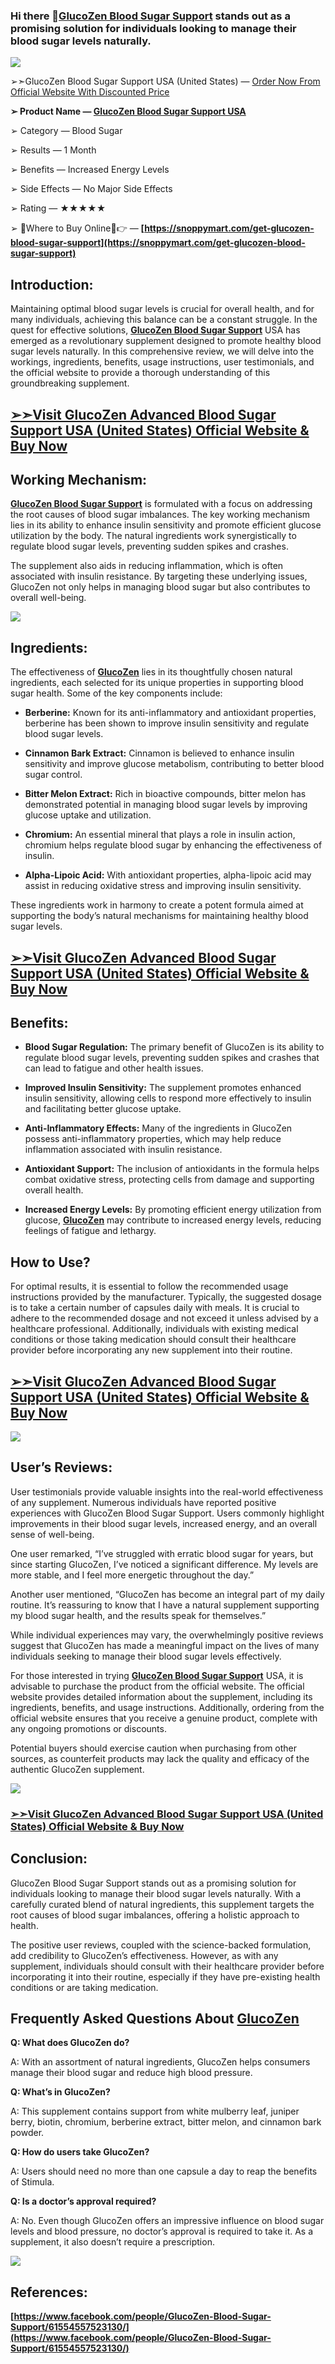 ### Hi there 👋[**GlucoZen Blood Sugar Support**](https://groups.google.com/g/mozilla.dev.platform/c/fWC1RAgArJk) stands out as a promising solution for individuals looking to manage their blood sugar levels naturally.

![](https://blogger.googleusercontent.com/img/b/R29vZ2xl/AVvXsEhPq-k0pK9Sd8XavdDo6zpzCfoxnMwHB89N-C0H6JC0oIwQzSSnrDcQVuVpQl0afC6-uAwW8qHRROeRTiW-RsGeHh8IICI_Gl3_0eAQyVCHtaUexiFCA4JQ6cfDNtOLDApKvvg_aRodaT5Oq3pEaa83jErgsDvBU6vwhLclJKlPtqMu5duka1_chHOTVfo/w640-h426/0_CZPy9hiJVwbQlUrF.jpg)

➢➣GlucoZen Blood Sugar Support USA (United States) — [Order Now From Official Website With Discounted Price](https://snoppymart.com/get-glucozen-blood-sugar-support)

**➢ Product Name — [GlucoZen Blood Sugar Support USA](https://www.facebook.com/people/GlucoZen-Blood-Sugar-Support/61554557523130/)**

➢ Category — Blood Sugar

➢ Results — 1 Month

➢ Benefits — Increased Energy Levels

➢ Side Effects — No Major Side Effects

➢ Rating — ★★★★★

➢ 🎁Where to Buy Online🎁👉 — **[https://snoppymart.com/get-glucozen-blood-sugar-support](https://snoppymart.com/get-glucozen-blood-sugar-support)**

**Introduction:**
-----------------

Maintaining optimal blood sugar levels is crucial for overall health, and for many individuals, achieving this balance can be a constant struggle. In the quest for effective solutions, [**GlucoZen Blood Sugar Support**](https://groups.google.com/a/chromium.org/g/chromium-reviews/c/jVylGzAxOH4) USA has emerged as a revolutionary supplement designed to promote healthy blood sugar levels naturally. In this comprehensive review, we will delve into the workings, ingredients, benefits, usage instructions, user testimonials, and the official website to provide a thorough understanding of this groundbreaking supplement.

[**➢➣Visit GlucoZen Advanced Blood Sugar Support USA (United States) Official Website & Buy Now**](https://snoppymart.com/get-glucozen-blood-sugar-support)
-----------------------------------------------------------------------------------------------------------------------------------------------------------

**Working Mechanism:**
----------------------

[**GlucoZen Blood Sugar Support**](https://groups.google.com/a/chromium.org/g/chromium-reviews/c/jVylGzAxOH4) is formulated with a focus on addressing the root causes of blood sugar imbalances. The key working mechanism lies in its ability to enhance insulin sensitivity and promote efficient glucose utilization by the body. The natural ingredients work synergistically to regulate blood sugar levels, preventing sudden spikes and crashes.

The supplement also aids in reducing inflammation, which is often associated with insulin resistance. By targeting these underlying issues, GlucoZen not only helps in managing blood sugar but also contributes to overall well-being.

[![](https://blogger.googleusercontent.com/img/b/R29vZ2xl/AVvXsEghksAGiGyQMve2-PbcrTbsSa7rrSBdIOkIE7mAEp1aQn4CP_3wguo6sfU98nl8xKjuXgcuw95YUpCp_Oc3kHKLd2JeyUCiuy9qWiexEetJCXI6unBPqIF2WCEJc2kPPBgY0OpJVEsp1YksjESmPQLdLrrb0ITPefikb-jOl1N9nD7FxCP3yi6EasecSYo/w640-h324/Screenshot%20(1604).png)](https://snoppymart.com/get-glucozen-blood-sugar-support)

**Ingredients:**
----------------

The effectiveness of [**GlucoZen**](https://groups.google.com/a/chromium.org/g/chromium-reviews/c/jVylGzAxOH4) lies in its thoughtfully chosen natural ingredients, each selected for its unique properties in supporting blood sugar health. Some of the key components include:

*   **Berberine:** Known for its anti-inflammatory and antioxidant properties, berberine has been shown to improve insulin sensitivity and regulate blood sugar levels.

*   **Cinnamon Bark Extract:** Cinnamon is believed to enhance insulin sensitivity and improve glucose metabolism, contributing to better blood sugar control.

*   **Bitter Melon Extract:** Rich in bioactive compounds, bitter melon has demonstrated potential in managing blood sugar levels by improving glucose uptake and utilization.

*   **Chromium:** An essential mineral that plays a role in insulin action, chromium helps regulate blood sugar by enhancing the effectiveness of insulin.

*   **Alpha-Lipoic Acid:** With antioxidant properties, alpha-lipoic acid may assist in reducing oxidative stress and improving insulin sensitivity.

These ingredients work in harmony to create a potent formula aimed at supporting the body’s natural mechanisms for maintaining healthy blood sugar levels.

[**➢➣Visit GlucoZen Advanced Blood Sugar Support USA (United States) Official Website & Buy Now**](https://snoppymart.com/get-glucozen-blood-sugar-support)
-----------------------------------------------------------------------------------------------------------------------------------------------------------

**Benefits:**
-------------

*   **Blood Sugar Regulation:** The primary benefit of GlucoZen is its ability to regulate blood sugar levels, preventing sudden spikes and crashes that can lead to fatigue and other health issues.

*   **Improved Insulin Sensitivity:** The supplement promotes enhanced insulin sensitivity, allowing cells to respond more effectively to insulin and facilitating better glucose uptake.

*   **Anti-Inflammatory Effects:** Many of the ingredients in GlucoZen possess anti-inflammatory properties, which may help reduce inflammation associated with insulin resistance.

*   **Antioxidant Support:** The inclusion of antioxidants in the formula helps combat oxidative stress, protecting cells from damage and supporting overall health.

*   **Increased Energy Levels:** By promoting efficient energy utilization from glucose, [**GlucoZen**](https://groups.google.com/a/chromium.org/g/chromium-reviews/c/jVylGzAxOH4) may contribute to increased energy levels, reducing feelings of fatigue and lethargy.

**How to Use?**
---------------

For optimal results, it is essential to follow the recommended usage instructions provided by the manufacturer. Typically, the suggested dosage is to take a certain number of capsules daily with meals. It is crucial to adhere to the recommended dosage and not exceed it unless advised by a healthcare professional. Additionally, individuals with existing medical conditions or those taking medication should consult their healthcare provider before incorporating any new supplement into their routine.

[**➢➣Visit GlucoZen Advanced Blood Sugar Support USA (United States) Official Website & Buy Now**](https://snoppymart.com/get-glucozen-blood-sugar-support)
-----------------------------------------------------------------------------------------------------------------------------------------------------------

[![](https://blogger.googleusercontent.com/img/b/R29vZ2xl/AVvXsEionq-wb_TIQpdg_UklevOUOnCqCicm47oMpoiMZkZ59A2k5DXfCVWPC3J9LtGxc8av5SFASoLmQR18a9E3sDZYGKmKmntij5czMGRexeJ13wzyRA5nI8hNGjXJsz205q7xbZwdxf09g7JLXcMrbWNplsIl-pKEnMvoqaWzDa-XRqDq4R0IcFxse2MDO7Y/w640-h358/Screenshot%20(1605).png)](https://snoppymart.com/get-glucozen-blood-sugar-support)

**User’s Reviews:**
-------------------

User testimonials provide valuable insights into the real-world effectiveness of any supplement. Numerous individuals have reported positive experiences with GlucoZen Blood Sugar Support. Users commonly highlight improvements in their blood sugar levels, increased energy, and an overall sense of well-being.

One user remarked, “I’ve struggled with erratic blood sugar for years, but since starting GlucoZen, I’ve noticed a significant difference. My levels are more stable, and I feel more energetic throughout the day.”

Another user mentioned, “GlucoZen has become an integral part of my daily routine. It’s reassuring to know that I have a natural supplement supporting my blood sugar health, and the results speak for themselves.”

While individual experiences may vary, the overwhelmingly positive reviews suggest that GlucoZen has made a meaningful impact on the lives of many individuals seeking to manage their blood sugar levels effectively.

For those interested in trying [**GlucoZen Blood Sugar Support**](https://groups.google.com/a/chromium.org/g/chromium-reviews/c/jVylGzAxOH4) USA, it is advisable to purchase the product from the official website. The official website provides detailed information about the supplement, including its ingredients, benefits, and usage instructions. Additionally, ordering from the official website ensures that you receive a genuine product, complete with any ongoing promotions or discounts.

Potential buyers should exercise caution when purchasing from other sources, as counterfeit products may lack the quality and efficacy of the authentic GlucoZen supplement.

[![](https://blogger.googleusercontent.com/img/b/R29vZ2xl/AVvXsEi9YlPyl_iEh-JKVkPRHeeftacMwztdMAH8K8Hc8WZnl6W42GmaCqPTiy_bqF_nXOmnJvq2SADO2EsTggpN6HDXtMN-Zr1K0sRgCzHiB0h07IusKD1tB9fBbWJNtHZyETkcBAEOoATuRCF96zohCXC7aYBQSbNxZkc7fA979uJ65tNSY4QcIofaWTluNDU/w640-h316/0_nbg0DY6QxhHb3uBo.jpg)](https://snoppymart.com/get-glucozen-blood-sugar-support)

### [**➢➣Visit GlucoZen Advanced Blood Sugar Support USA (United States) Official Website & Buy Now**](https://snoppymart.com/get-glucozen-blood-sugar-support)

**Conclusion:**
---------------

GlucoZen Blood Sugar Support stands out as a promising solution for individuals looking to manage their blood sugar levels naturally. With a carefully curated blend of natural ingredients, this supplement targets the root causes of blood sugar imbalances, offering a holistic approach to health.

The positive user reviews, coupled with the science-backed formulation, add credibility to GlucoZen’s effectiveness. However, as with any supplement, individuals should consult with their healthcare provider before incorporating it into their routine, especially if they have pre-existing health conditions or are taking medication.

**Frequently Asked Questions About [GlucoZen](https://groups.google.com/a/chromium.org/g/chromium-reviews/c/jVylGzAxOH4)**
--------------------------------------------------------------------------------------------------------------------------

**Q: What does GlucoZen do?**

A: With an assortment of natural ingredients, GlucoZen helps consumers manage their blood sugar and reduce high blood pressure.

**Q: What’s in GlucoZen?**

A: This supplement contains support from white mulberry leaf, juniper berry, biotin, chromium, berberine extract, bitter melon, and cinnamon bark powder.

**Q: How do users take GlucoZen?**

A: Users should need no more than one capsule a day to reap the benefits of Stimula.

**Q: Is a doctor’s approval required?**

A: No. Even though GlucoZen offers an impressive influence on blood sugar levels and blood pressure, no doctor’s approval is required to take it. As a supplement, it also doesn’t require a prescription.

![](https://blogger.googleusercontent.com/img/b/R29vZ2xl/AVvXsEiTSbumYMzZM_V5YaKh5FnLKVAHhWTxueYJ4OH5v_TSZTxIeNOEM0bKZ07BGqoVhfLyjQI7t2PdLYucclyOj6hKlrlJP_hyAx6s8cu-OSUFVjAqNuBc7-qkfTaOdt59tNpRZ6QTt63aOSOrhmgvfOHR0FHXhSuvlnWufQpPEJ5XDKct8ZHmLQHLrt0bxZs/w640-h336/Screenshot%20(1607).png)

**References:**
---------------

**[https://www.facebook.com/people/GlucoZen-Blood-Sugar-Support/61554557523130/](https://www.facebook.com/people/GlucoZen-Blood-Sugar-Support/61554557523130/)**
